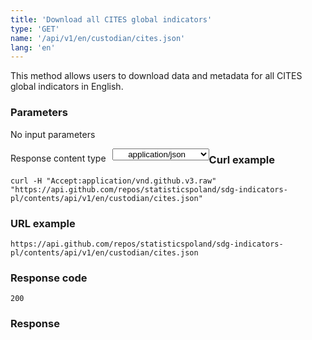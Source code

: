 ```yaml
---
title: 'Download all CITES global indicators'
type: 'GET'
name: '/api/v1/en/custodian/cites.json'
lang: 'en'
---
```


This method allows users to download data and metadata for all CITES global indicators in English.

### Parameters

<p>No input parameters</p>

<p style='float:left;margin-top: 7px;'>Response content type</p>
<select style='float:left;padding: 0px 15px;width: 155px;margin-left: 10px;text-align-last: center;'>
  <option>application/json</option>
</select>

<div id='example1'>

<h3 id="przykładowy-curl">Curl example</h3>

<p><code class="highlighter-rouge">curl -H "Accept:application/vnd.github.v3.raw" "https://api.github.com/repos/statisticspoland/sdg-indicators-pl/contents/api/v1/en/custodian/cites.json"</code></p>

<h3 id="przykładowy-url">URL example</h3>

<p><code class="highlighter-rouge">https://api.github.com/repos/statisticspoland/sdg-indicators-pl/contents/api/v1/en/custodian/cites.json</code></p>

<h3 id="przykładowy-kod-odpowiedzi">Response code</h3>

<p><code class="highlighter-rouge">200</code></p>

<h3 id="przykładowa-odpowiedź">Response</h3>

<p><code class="highlighter-rouge" id="show-data-en-cites">
</code></p>

</div>

<script>

$.getJSON('http://sdg.gov.pl/api/v1/en/custodian/cites.json', function(data) {
    $('#show-data-en-cites').html(JSON.stringify(data, null, 2));
});

</script>
